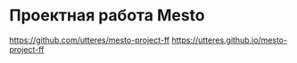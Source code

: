 # Проектная работа Mesto
https://github.com/utteres/mesto-project-ff
https://utteres.github.io/mesto-project-ff

